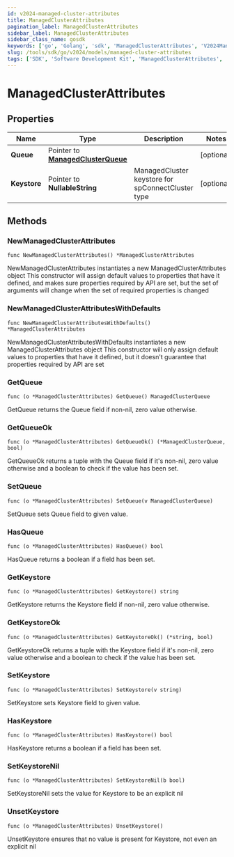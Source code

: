 ```yaml
---
id: v2024-managed-cluster-attributes
title: ManagedClusterAttributes
pagination_label: ManagedClusterAttributes
sidebar_label: ManagedClusterAttributes
sidebar_class_name: gosdk
keywords: ['go', 'Golang', 'sdk', 'ManagedClusterAttributes', 'V2024ManagedClusterAttributes'] 
slug: /tools/sdk/go/v2024/models/managed-cluster-attributes
tags: ['SDK', 'Software Development Kit', 'ManagedClusterAttributes', 'V2024ManagedClusterAttributes']
---
```


# ManagedClusterAttributes

## Properties

Name | Type | Description | Notes
------------ | ------------- | ------------- | -------------
**Queue** | Pointer to [**ManagedClusterQueue**](managed-cluster-queue) |  | [optional] 
**Keystore** | Pointer to **NullableString** | ManagedCluster keystore for spConnectCluster type | [optional] 

## Methods

### NewManagedClusterAttributes

`func NewManagedClusterAttributes() *ManagedClusterAttributes`

NewManagedClusterAttributes instantiates a new ManagedClusterAttributes object
This constructor will assign default values to properties that have it defined,
and makes sure properties required by API are set, but the set of arguments
will change when the set of required properties is changed

### NewManagedClusterAttributesWithDefaults

`func NewManagedClusterAttributesWithDefaults() *ManagedClusterAttributes`

NewManagedClusterAttributesWithDefaults instantiates a new ManagedClusterAttributes object
This constructor will only assign default values to properties that have it defined,
but it doesn't guarantee that properties required by API are set

### GetQueue

`func (o *ManagedClusterAttributes) GetQueue() ManagedClusterQueue`

GetQueue returns the Queue field if non-nil, zero value otherwise.

### GetQueueOk

`func (o *ManagedClusterAttributes) GetQueueOk() (*ManagedClusterQueue, bool)`

GetQueueOk returns a tuple with the Queue field if it's non-nil, zero value otherwise
and a boolean to check if the value has been set.

### SetQueue

`func (o *ManagedClusterAttributes) SetQueue(v ManagedClusterQueue)`

SetQueue sets Queue field to given value.

### HasQueue

`func (o *ManagedClusterAttributes) HasQueue() bool`

HasQueue returns a boolean if a field has been set.

### GetKeystore

`func (o *ManagedClusterAttributes) GetKeystore() string`

GetKeystore returns the Keystore field if non-nil, zero value otherwise.

### GetKeystoreOk

`func (o *ManagedClusterAttributes) GetKeystoreOk() (*string, bool)`

GetKeystoreOk returns a tuple with the Keystore field if it's non-nil, zero value otherwise
and a boolean to check if the value has been set.

### SetKeystore

`func (o *ManagedClusterAttributes) SetKeystore(v string)`

SetKeystore sets Keystore field to given value.

### HasKeystore

`func (o *ManagedClusterAttributes) HasKeystore() bool`

HasKeystore returns a boolean if a field has been set.

### SetKeystoreNil

`func (o *ManagedClusterAttributes) SetKeystoreNil(b bool)`

 SetKeystoreNil sets the value for Keystore to be an explicit nil

### UnsetKeystore
`func (o *ManagedClusterAttributes) UnsetKeystore()`

UnsetKeystore ensures that no value is present for Keystore, not even an explicit nil

